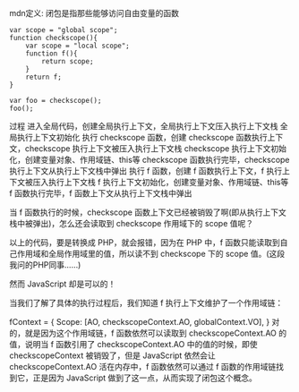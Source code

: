 mdn定义:
闭包是指那些能够访问自由变量的函数

```
var scope = "global scope";
function checkscope(){
    var scope = "local scope";
    function f(){
        return scope;
    }
    return f;
}

var foo = checkscope();
foo();
```

过程
进入全局代码，创建全局执行上下文，全局执行上下文压入执行上下文栈
全局执行上下文初始化
执行 checkscope 函数，创建 checkscope 函数执行上下文，checkscope 执行上下文被压入执行上下文栈
checkscope 执行上下文初始化，创建变量对象、作用域链、this等
checkscope 函数执行完毕，checkscope 执行上下文从执行上下文栈中弹出
执行 f 函数，创建 f 函数执行上下文，f 执行上下文被压入执行上下文栈
f 执行上下文初始化，创建变量对象、作用域链、this等
f 函数执行完毕，f 函数上下文从执行上下文栈中弹出

当 f 函数执行的时候，checkscope 函数上下文已经被销毁了啊(即从执行上下文栈中被弹出)，怎么还会读取到 checkscope 作用域下的 scope 值呢？

以上的代码，要是转换成 PHP，就会报错，因为在 PHP 中，f 函数只能读取到自己作用域和全局作用域里的值，所以读不到 checkscope 下的 scope 值。(这段我问的PHP同事……)

然而 JavaScript 却是可以的！

当我们了解了具体的执行过程后，我们知道 f 执行上下文维护了一个作用域链：

fContext = {
    Scope: [AO, checkscopeContext.AO, globalContext.VO],
}
对的，就是因为这个作用域链，f 函数依然可以读取到 checkscopeContext.AO 的值，说明当 f 函数引用了 checkscopeContext.AO 中的值的时候，即使 checkscopeContext 被销毁了，但是 JavaScript 依然会让 checkscopeContext.AO 活在内存中，f 函数依然可以通过 f 函数的作用域链找到它，正是因为 JavaScript 做到了这一点，从而实现了闭包这个概念。